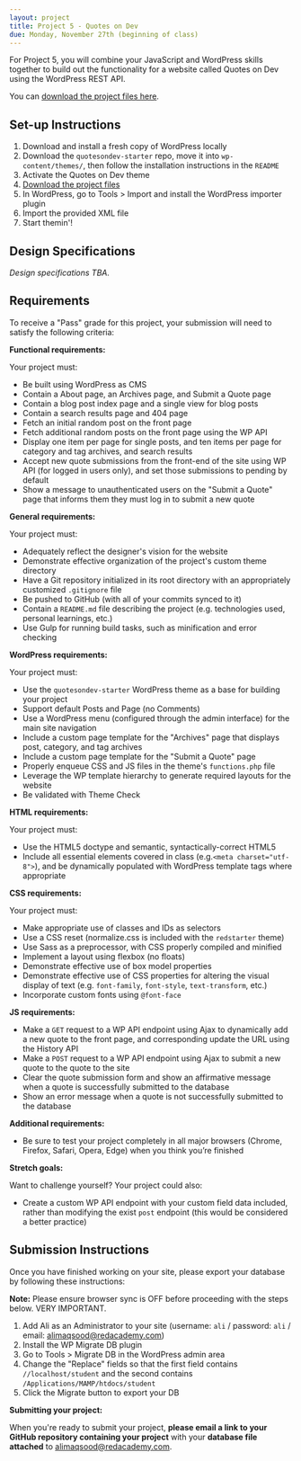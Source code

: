 ```yaml
---
layout: project
title: Project 5 - Quotes on Dev
due: Monday, November 27th (beginning of class)
---
```


For Project 5, you will combine your JavaScript and WordPress skills together to build out the functionality for a website called Quotes on Dev using the WordPress REST API.

You can [download the project files here](#).

## Set-up Instructions

1. Download and install a fresh copy of WordPress locally
2. Download the `quotesondev-starter` repo, move it into `wp-content/themes/`, then follow the installation instructions in the `README`
3. Activate the Quotes on Dev theme
4. [Download the project files](#)
5. In WordPress, go to Tools > Import and install the WordPress importer plugin
6. Import the provided XML file
7. Start themin'!

## Design Specifications

*Design specifications TBA.*

## Requirements

To receive a "Pass" grade for this project, your submission will need to satisfy the following criteria:

**Functional requirements:**

Your project must:

- Be built using WordPress as CMS
- Contain a About page, an Archives page, and Submit a Quote page
- Contain a blog post index page and a single view for blog posts
- Contain a search results page and 404 page
- Fetch an initial random post on the front page
- Fetch additional random posts on the front page using the WP API
- Display one item per page for single posts, and ten items per page for category and tag archives, and search results
- Accept new quote submissions from the front-end of the site using WP API (for logged in users only), and set those submissions to pending by default
- Show a message to unauthenticated users on the "Submit a Quote" page that informs them they must log in to submit a new quote

**General requirements:**

Your project must:

- Adequately reflect the designer's vision for the website
- Demonstrate effective organization of the project's custom theme directory
- Have a Git repository initialized in its root directory with an appropriately customized `.gitignore` file
- Be pushed to GitHub (with all of your commits synced to it)
- Contain a `README.md` file describing the project (e.g. technologies used, personal learnings, etc.)
- Use Gulp for running build tasks, such as minification and error checking

**WordPress requirements:**

Your project must:

- Use the `quotesondev-starter` WordPress theme as a base for building your project
- Support default Posts and Page (no Comments)
- Use a WordPress menu (configured through the admin interface) for the main site navigation
- Include a custom page template for the "Archives" page that displays post, category, and tag archives
- Include a custom page template for the "Submit a Quote" page
- Properly enqueue CSS and JS files in the theme's `functions.php` file
- Leverage the WP template hierarchy to generate required layouts for the website
- Be validated with Theme Check

**HTML requirements:**

Your project must:

- Use the HTML5 doctype and semantic, syntactically-correct HTML5
- Include all essential elements covered in class (e.g.`<meta charset="utf-8">`), and be dynamically populated with WordPress template tags where appropriate

**CSS requirements:**

Your project must:

- Make appropriate use of classes and IDs as selectors
- Use a CSS reset (normalize.css is included with the `redstarter` theme)
- Use Sass as a preprocessor, with CSS properly compiled and minified
- Implement a layout using flexbox (no floats)
- Demonstrate effective use of box model properties
- Demonstrate effective use of CSS properties for altering the visual display of text (e.g. `font-family`, `font-style`, `text-transform`, etc.)
- Incorporate custom fonts using `@font-face`

**JS requirements:**

- Make a `GET` request to a WP API endpoint using Ajax to dynamically add a new quote to the front page, and corresponding update the URL using the History API
- Make a `POST` request to a WP API endpoint using Ajax to submit a new quote to the quote to the site
- Clear the quote submission form and show an affirmative message when a quote is successfully submitted to the database
- Show an error message when a quote is not successfully submitted to the database

**Additional requirements:**

- Be sure to test your project completely in all major browsers (Chrome, Firefox, Safari, Opera, Edge) when you think you’re finished

**Stretch goals:**

Want to challenge yourself? Your project could also:

- Create a custom WP API endpoint with your custom field data included, rather than modifying the exist `post` endpoint (this would be considered a better practice)

## Submission Instructions

Once you have finished working on your site, please export your database by following these instructions:

**Note:** Please ensure browser sync is OFF before proceeding with the steps below. VERY IMPORTANT.

1. Add Ali as an Administrator to your site (username: `ali` / password: `ali` / email: alimaqsood@redacademy.com)
2. Install the WP Migrate DB plugin
3. Go to Tools > Migrate DB in the WordPress admin area
4. Change the "Replace" fields so that the first field contains `//localhost/student` and the second contains `/Applications/MAMP/htdocs/student`
5. Click the Migrate button to export your DB

**Submitting your project:**

When you're ready to submit your project, **please email a link to your GitHub repository containing your project** with your **database file attached** to alimaqsood@redacademy.com.
